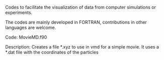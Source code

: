 Codes to facilitate the visualization of data from computer simulations or experiments.

The codes are mainly developed in FORTRAN, contributions in other languages are welcome.


Code: MovieMD.f90

Description: Creates a file *.xyz to use in vmd for a simple movie. 
It uses a *.dat file with the coordinates of the particles
